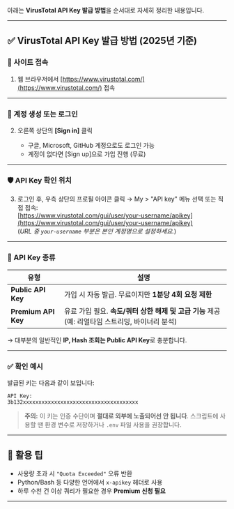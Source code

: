 아래는 **VirusTotal API Key 발급 방법**을 순서대로 자세히 정리한 내용입니다.

---

## ✅ VirusTotal API Key 발급 방법 (2025년 기준)

### 🔗 사이트 접속

1. 웹 브라우저에서 [https://www.virustotal.com/](https://www.virustotal.com/) 접속

---

### 👤 계정 생성 또는 로그인

2. 오른쪽 상단의 **\[Sign in]** 클릭

   * 구글, Microsoft, GitHub 계정으로도 로그인 가능
   * 계정이 없다면 \[Sign up]으로 가입 진행 (무료)

---

### 🛡️ API Key 확인 위치

3. 로그인 후, 우측 상단의 프로필 아이콘 클릭 → My > "API key" 메뉴 선택
   또는 직접 접속:  
   [https://www.virustotal.com/gui/user/your-username/apikey](https://www.virustotal.com/gui/user/your-username/apikey)  
   (*URL 중 `your-username` 부분은 본인 계정명으로 설정하세요.*)

---

### 📄 API Key 종류

| 유형                  | 설명                                                           |
| ------------------- | ------------------------------------------------------------ |
| **Public API Key**  | 가입 시 자동 발급. 무료이지만 **1분당 4회 요청 제한**                           |
| **Premium API Key** | 유료 가입 필요. **속도/쿼터 상한 해제 및 고급 기능** 제공 (예: 리얼타임 스트리밍, 바이너리 분석) |

→ 대부분의 일반적인 **IP, Hash 조회는 Public API Key**로 충분합니다.

---

### ✅ 확인 예시

발급된 키는 다음과 같이 보입니다:

```
API Key:
3b132xxxxxxxxxxxxxxxxxxxxxxxxxxxxxxxxxxxxx
```

> **주의:** 이 키는 인증 수단이며 **절대로 외부에 노출되어선 안 됩니다**.
> 스크립트에 사용할 땐 환경 변수로 저장하거나 `.env` 파일 사용을 권장합니다.

---

## 📌 활용 팁

* 사용량 초과 시 `"Quota Exceeded"` 오류 반환
* Python/Bash 등 다양한 언어에서 `x-apikey` 헤더로 사용
* 하루 수천 건 이상 쿼리가 필요한 경우 **Premium 신청 필요**

---
